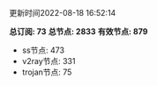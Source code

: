 更新时间2022-08-18 16:52:14

**总订阅: 73**
**总节点: 2833**
**有效节点: 879**
- ss节点: 473
- v2ray节点: 331
- trojan节点: 75
